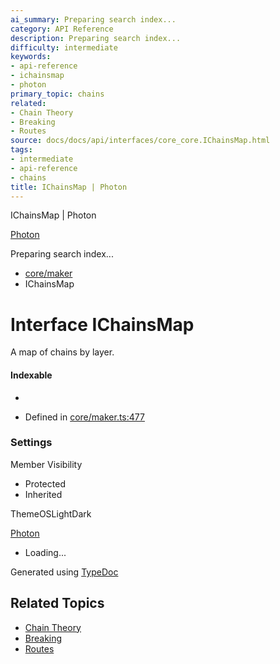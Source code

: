 ```yaml
---
ai_summary: Preparing search index...
category: API Reference
description: Preparing search index...
difficulty: intermediate
keywords:
- api-reference
- ichainsmap
- photon
primary_topic: chains
related:
- Chain Theory
- Breaking
- Routes
source: docs/docs/api/interfaces/core_core.IChainsMap.html
tags:
- intermediate
- api-reference
- chains
title: IChainsMap | Photon
---
```

IChainsMap | Photon

[Photon](../index.md)




Preparing search index...

* [core/maker](../modules/core_core.md)
* IChainsMap

# Interface IChainsMap

A map of chains by layer.

#### Indexable

* [layer: string]: [IChain](core_core.IChain.md)[]

* Defined in [core/maker.ts:477](https://github.com/mwhite454/photon/blob/main/packages/photon/src/core/maker.ts#L477)

### Settings

Member Visibility

* Protected
* Inherited

ThemeOSLightDark

[Photon](../index.md)

* Loading...

Generated using [TypeDoc](https://typedoc.org/)

## Related Topics

- [Chain Theory](../index.md)
- [Breaking](../index.md)
- [Routes](../index.md)
